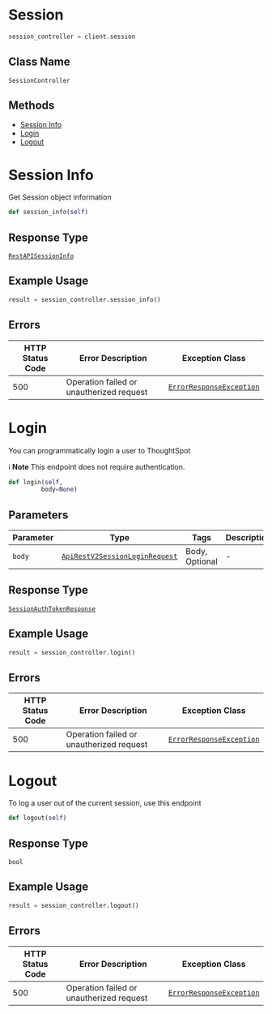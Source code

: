 # Session

```python
session_controller = client.session
```

## Class Name

`SessionController`

## Methods

* [Session Info](/doc/controllers/session.md#session-info)
* [Login](/doc/controllers/session.md#login)
* [Logout](/doc/controllers/session.md#logout)


# Session Info

Get Session object information

```python
def session_info(self)
```

## Response Type

[`RestAPISessionInfo`](/doc/models/rest-api-session-info.md)

## Example Usage

```python
result = session_controller.session_info()
```

## Errors

| HTTP Status Code | Error Description | Exception Class |
|  --- | --- | --- |
| 500 | Operation failed or unautherized request | [`ErrorResponseException`](/doc/models/error-response-exception.md) |


# Login

You can programmatically login a user to ThoughtSpot

:information_source: **Note** This endpoint does not require authentication.

```python
def login(self,
         body=None)
```

## Parameters

| Parameter | Type | Tags | Description |
|  --- | --- | --- | --- |
| `body` | [`ApiRestV2SessionLoginRequest`](/doc/models/api-rest-v2-session-login-request.md) | Body, Optional | - |

## Response Type

[`SessionAuthTokenResponse`](/doc/models/session-auth-token-response.md)

## Example Usage

```python
result = session_controller.login()
```

## Errors

| HTTP Status Code | Error Description | Exception Class |
|  --- | --- | --- |
| 500 | Operation failed or unautherized request | [`ErrorResponseException`](/doc/models/error-response-exception.md) |


# Logout

To log a user out of the current session, use this endpoint

```python
def logout(self)
```

## Response Type

`bool`

## Example Usage

```python
result = session_controller.logout()
```

## Errors

| HTTP Status Code | Error Description | Exception Class |
|  --- | --- | --- |
| 500 | Operation failed or unautherized request | [`ErrorResponseException`](/doc/models/error-response-exception.md) |

